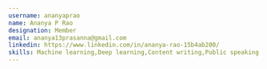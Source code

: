 ```yaml
---
username: ananyaprao
name: Ananya P Rao 
designation: Member
email: ananya13prasanna@gmail.com
linkedin: https://www.linkedin.com/in/ananya-rao-15b4ab200/
skills: Machine learning,Deep learning,Content writing,Public speaking 
---
```

